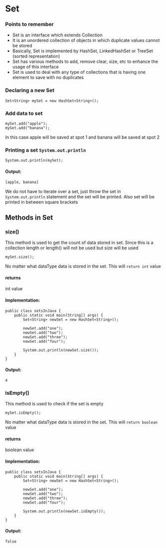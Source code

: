 # Set

### Points to remember

- Set is an interface which extends Collection
- It is an unordered collection of objects in which duplicate values cannot be stored
- Basically, Set is implemented by HashSet, LinkedHashSet or TreeSet (sorted representation)
- Set has various methods to add, remove clear, size, etc to enhance the usage of this interface
- Set is used to deal with any type of collections that is having one element to save with no duplicates

### Declaring a new Set

```
Set<String> mySet = new HashSet<String>();
```

### Add data to set

```
mySet.add("apple");
mySet.add("banana");
```

In this case apple will be saved at spot 1 and banana will be saved at spot 2

### Printing a set `System.out.println`

```
System.out.println(mySet);
```

#### Output:

```
[apple, banana]
```

We do not have to iterate over a set, just throw the set in `System.out.println` statement and the set will be printed. Also set will be printed in between square brackets

## Methods in Set

### size()

This method is used to get the count of data stored in set. Since this is a collection length or length() will not be used but size will be used

```
mySet.size();
```

No matter what dataType data is stored in the set. This will `return int` value

#### returns

int value

#### Implementation:

```
public class setsInJava {
	public static void main(String[] args) {
		Set<String> newSet = new HashSet<String>();

		newSet.add("one");
		newSet.add("two");
		newSet.add("three");
		newSet.add("four");

		System.out.println(newSet.size());
	}
}
```

#### Output:

```
4
```

### isEmpty()

This method is used to check if the set is empty

```
mySet.isEmpty();
```

No matter what dataType data is stored in the set. This will `return boolean` value

#### returns

boolean value

#### Implementation:

```
public class setsInJava {
	public static void main(String[] args) {
		Set<String> newSet = new HashSet<String>();

		newSet.add("one");
		newSet.add("two");
		newSet.add("three");
		newSet.add("four");

		System.out.println(newSet.isEmpty());
	}
}
```

#### Output:

```
false
```
